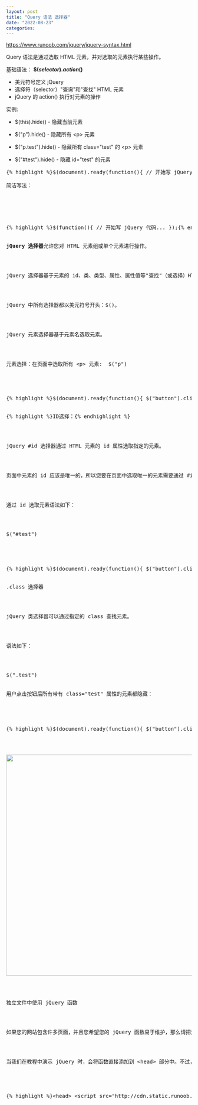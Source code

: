 ```yaml
---
layout: post
title: "Query 语法 选择器"
date: "2022-08-23"
categories: 
---
```

<p><a href="https://www.runoob.com/jquery/jquery-syntax.html">https://www.runoob.com/jquery/jquery-syntax.html</a></p>

<p>Query 语法是通过选取 HTML 元素，并对选取的元素执行某些操作。</p>

<p>基础语法： <b>$(<i>selector</i>).<i>action</i>()</b></p>

<ul>
	<li>美元符号定义 jQuery</li>
	<li>选择符（selector）&quot;查询&quot;和&quot;查找&quot; HTML 元素</li>
	<li>jQuery 的 action() 执行对元素的操作</li>
</ul>

<p>实例:</p>

<ul>
	<li>
	<p>$(this).hide() - 隐藏当前元素</p>
	</li>
	<li>
	<p>$(&quot;p&quot;).hide() - 隐藏所有 &lt;p&gt; 元素</p>
	</li>
	<li>
	<p>$(&quot;p.test&quot;).hide() - 隐藏所有 class=&quot;test&quot; 的 &lt;p&gt; 元素</p>
	</li>
	<li>
	<p>$(&quot;#test&quot;).hide() - 隐藏 id=&quot;test&quot; 的元素</p>
	</li>
</ul>

<div class="example">
<div class="example_code">
<pre class="hl-main">
{% highlight %}<span class="hl-code">$</span><span class="hl-brackets">(</span><span class="hl-builtin">document</span><span class="hl-brackets">)</span><span class="hl-code">.</span><span class="hl-identifier">ready</span><span class="hl-brackets">(</span><span class="hl-reserved">function</span><span class="hl-brackets">(</span><span class="hl-brackets">)</span><span class="hl-brackets">{</span><span class="hl-code"> </span><span class="hl-comment">//</span><span class="hl-comment"> 开始写 jQuery 代码...</span><span class="hl-code"> </span><span class="hl-brackets">}</span><span class="hl-brackets">)</span><span class="hl-code">;</span>{% endhighlight %}

<div class="hl-main"><span class="hl-code">简洁写法：</span></div>

<div class="hl-main">
<div class="example">
<div class="example_code">
<pre class="hl-main">
{% highlight %}<span class="hl-code">$</span><span class="hl-brackets">(</span><span class="hl-reserved">function</span><span class="hl-brackets">(</span><span class="hl-brackets">)</span><span class="hl-brackets">{</span><span class="hl-code"> </span><span class="hl-comment">//</span><span class="hl-comment"> 开始写 jQuery 代码...</span><span class="hl-code"> </span><span class="hl-brackets">}</span><span class="hl-brackets">)</span><span class="hl-code">;</span>{% endhighlight %}

<p><strong>jQuery 选择器</strong>允许您对 HTML 元素组或单个元素进行操作。</p>

<p>jQuery 选择器基于元素的 id、类、类型、属性、属性值等&quot;查找&quot;（或选择）HTML 元素。 它基于已经存在的 <a href="https://www.runoob.com/cssref/css-selectors.html">CSS 选择器</a>，除此之外，它还有一些自定义的选择器。</p>

<p>jQuery 中所有选择器都以美元符号开头：$()。</p>

<p>jQuery 元素选择器基于元素名选取元素。</p>

<p>元素选择：在页面中选取所有 &lt;p&gt; 元素:&nbsp; $(&quot;p&quot;)</p>

<div class="example_code">
<pre class="hl-main">
{% highlight %}<span class="hl-code">$</span><span class="hl-brackets">(</span><span class="hl-builtin">document</span><span class="hl-brackets">)</span><span class="hl-code">.</span><span class="hl-identifier">ready</span><span class="hl-brackets">(</span><span class="hl-reserved">function</span><span class="hl-brackets">(</span><span class="hl-brackets">)</span><span class="hl-brackets">{</span><span class="hl-code"> $</span><span class="hl-brackets">(</span><span class="hl-quotes">&quot;</span><span class="hl-string">button</span><span class="hl-quotes">&quot;</span><span class="hl-brackets">)</span><span class="hl-code">.</span><span class="hl-identifier">click</span><span class="hl-brackets">(</span><span class="hl-reserved">function</span><span class="hl-brackets">(</span><span class="hl-brackets">)</span><span class="hl-brackets">{</span><span class="hl-code"> $</span><span class="hl-brackets">(</span><span class="hl-quotes">&quot;</span><span class="hl-string">p</span><span class="hl-quotes">&quot;</span><span class="hl-brackets">)</span><span class="hl-code">.</span><span class="hl-identifier">hide</span><span class="hl-brackets">(</span><span class="hl-brackets">)</span><span class="hl-code">; </span><span class="hl-brackets">}</span><span class="hl-brackets">)</span><span class="hl-code">; </span><span class="hl-brackets">}</span><span class="hl-brackets">)</span><span class="hl-code">;</span>{% endhighlight %}

<p>{% highlight %}<span class="hl-code">ID选择：</span>{% endhighlight %}</p>

<p>jQuery #id 选择器通过 HTML 元素的 id 属性选取指定的元素。</p>

<p>页面中元素的 id 应该是唯一的，所以您要在页面中选取唯一的元素需要通过 #id 选择器。</p>

<p>通过 id 选取元素语法如下：</p>

<div class="code">
<div>$(&quot;#test&quot;)</div>

<div>
<div class="example_code">
<pre class="hl-main">
{% highlight %}<span class="hl-code">$</span><span class="hl-brackets">(</span><span class="hl-builtin">document</span><span class="hl-brackets">)</span><span class="hl-code">.</span><span class="hl-identifier">ready</span><span class="hl-brackets">(</span><span class="hl-reserved">function</span><span class="hl-brackets">(</span><span class="hl-brackets">)</span><span class="hl-brackets">{</span><span class="hl-code"> $</span><span class="hl-brackets">(</span><span class="hl-quotes">&quot;</span><span class="hl-string">button</span><span class="hl-quotes">&quot;</span><span class="hl-brackets">)</span><span class="hl-code">.</span><span class="hl-identifier">click</span><span class="hl-brackets">(</span><span class="hl-reserved">function</span><span class="hl-brackets">(</span><span class="hl-brackets">)</span><span class="hl-brackets">{</span><span class="hl-code"> $</span><span class="hl-brackets">(</span><span class="hl-quotes">&quot;</span><span class="hl-string">#test</span><span class="hl-quotes">&quot;</span><span class="hl-brackets">)</span><span class="hl-code">.</span><span class="hl-identifier">hide</span><span class="hl-brackets">(</span><span class="hl-brackets">)</span><span class="hl-code">; </span><span class="hl-brackets">}</span><span class="hl-brackets">)</span><span class="hl-code">; </span><span class="hl-brackets">}</span><span class="hl-brackets">)</span><span class="hl-code">;</span>{% endhighlight %}

<p>.class 选择器</p>

<p>jQuery 类选择器可以通过指定的 class 查找元素。</p>

<p>语法如下：</p>

<div class="code">
<div>$(&quot;.test&quot;)</div>

<div>用户点击按钮后所有带有 class=&quot;test&quot; 属性的元素都隐藏：</div>

<div>
<div class="example_code">
<pre class="hl-main">
{% highlight %}<span class="hl-code">$</span><span class="hl-brackets">(</span><span class="hl-builtin">document</span><span class="hl-brackets">)</span><span class="hl-code">.</span><span class="hl-identifier">ready</span><span class="hl-brackets">(</span><span class="hl-reserved">function</span><span class="hl-brackets">(</span><span class="hl-brackets">)</span><span class="hl-brackets">{</span><span class="hl-code"> $</span><span class="hl-brackets">(</span><span class="hl-quotes">&quot;</span><span class="hl-string">button</span><span class="hl-quotes">&quot;</span><span class="hl-brackets">)</span><span class="hl-code">.</span><span class="hl-identifier">click</span><span class="hl-brackets">(</span><span class="hl-reserved">function</span><span class="hl-brackets">(</span><span class="hl-brackets">)</span><span class="hl-brackets">{</span><span class="hl-code"> $</span><span class="hl-brackets">(</span><span class="hl-quotes">&quot;</span><span class="hl-string">.test</span><span class="hl-quotes">&quot;</span><span class="hl-brackets">)</span><span class="hl-code">.</span><span class="hl-identifier">hide</span><span class="hl-brackets">(</span><span class="hl-brackets">)</span><span class="hl-code">; </span><span class="hl-brackets">}</span><span class="hl-brackets">)</span><span class="hl-code">; </span><span class="hl-brackets">}</span><span class="hl-brackets">)</span><span class="hl-code">;</span>{% endhighlight %}
</div>
</div>

<div><img height="599" src="/uploads/ckeditor/pictures/317/image-20220823103432-1.png" width="659" /></div>

<div>
<p>独立文件中使用 jQuery 函数</p>

<p>如果您的网站包含许多页面，并且您希望您的 jQuery 函数易于维护，那么请把您的 jQuery 函数放到独立的 .js 文件中。</p>

<p>当我们在教程中演示 jQuery 时，会将函数直接添加到 &lt;head&gt; 部分中。不过，把它们放到一个单独的文件中会更好，就像这样（通过 src 属性来引用文件）：</p>

<div class="example_code">
<pre class="hl-main">{% highlight %}<span class="hl-brackets">&lt;</span><span class="hl-reserved">head</span><span class="hl-brackets">&gt;</span><span class="hl-code"> </span><span class="hl-brackets">&lt;</span><span class="hl-reserved">script</span><span class="hl-code"> </span><span class="hl-var">src</span><span class="hl-code">=</span><span class="hl-quotes">&quot;</span><span class="hl-string">http://cdn.static.runoob.com/libs/jquery/1.10.2/jquery.min.js</span><span class="hl-quotes">&quot;</span><span class="hl-brackets">&gt;</span><span class="hl-code"> </span><span class="hl-brackets">&lt;/</span><span class="hl-reserved">script</span><span class="hl-brackets">&gt;</span><span class="hl-code"> </span><span class="hl-brackets">&lt;</span><span class="hl-reserved">script</span><span class="hl-code"> </span><span class="hl-var">src</span><span class="hl-code">=</span><span class="hl-quotes">&quot;</span><span class="hl-string">my_jquery_functions.js</span><span class="hl-quotes">&quot;</span><span class="hl-brackets">&gt;</span><span class="hl-brackets">&lt;/</span><span class="hl-reserved">script</span><span class="hl-brackets">&gt;</span><span class="hl-code"> </span><span class="hl-brackets">&lt;/</span><span class="hl-reserved">head</span><span class="hl-brackets">&gt;</span>{% endhighlight %}
</div>
</div>
</div>
</div>
</div>
</div>
</div>
</div>
</div>
</div>
</div>
</div>

<div class="notranslate" style="all: initial;">&nbsp;</div>

<div class="notranslate" style="all: initial;">&nbsp;</div>

